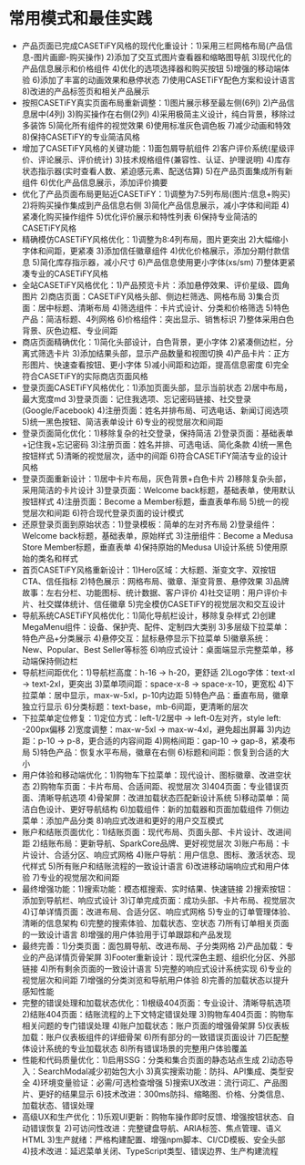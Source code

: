 # 常用模式和最佳实践

- 产品页面已完成CASETiFY风格的现代化重设计：1)采用三栏网格布局(产品信息-图片画廊-购买操作) 2)添加了交互式图片查看器和缩略图导航 3)现代化的产品信息展示和价格组件 4)优化的选项选择器和购买按钮 5)增强的移动端体验 6)添加了丰富的动画效果和悬停状态 7)使用CASETiFY配色方案和设计语言 8)改进的产品标签页和相关产品展示
- 按照CASETiFY真实页面布局重新调整：1)图片展示移至最左侧(6列) 2)产品信息居中(4列) 3)购买操作在右侧(2列) 4)采用极简主义设计，纯白背景，移除过多装饰 5)简化所有组件的视觉效果 6)使用标准灰色调色板 7)减少动画和特效 8)保持CASETiFY的专业简洁风格
- 增加了CASETiFY风格的关键功能：1)面包屑导航组件 2)客户评价系统(星级评价、评论展示、评价统计) 3)技术规格组件(兼容性、认证、护理说明) 4)库存状态指示器(实时查看人数、紧迫感元素、配送估算) 5)在产品页面集成所有新组件 6)优化产品信息展示，添加评价摘要
- 优化了产品页面布局更贴近CASETiFY：1)调整为7:5列布局(图片:信息+购买) 2)将购买操作集成到产品信息右侧 3)简化产品信息展示，减小字体和间距 4)紧凑化购买操作组件 5)优化评价展示和特性列表 6)保持专业简洁的CASETiFY风格
- 精确模仿CASETiFY风格优化：1)调整为8:4列布局，图片更突出 2)大幅缩小字体和间距，更紧凑 3)添加信任徽章组件 4)优化价格展示，添加分期付款信息 5)简化库存指示器，减小尺寸 6)产品信息使用更小字体(xs/sm) 7)整体更紧凑专业的CASETiFY风格
- 全站CASETiFY风格优化：1)产品预览卡片：添加悬停效果、评价星级、圆角图片 2)商店页面：CASETiFY风格头部、侧边栏筛选、网格布局 3)集合页面：居中标题、清晰布局 4)筛选组件：卡片式设计、分类和价格筛选 5)特色产品：简洁标题、4列网格 6)价格组件：突出显示、销售标识 7)整体采用白色背景、灰色边框、专业间距
- 商店页面精确优化：1)简化头部设计，白色背景，更小字体 2)紧凑侧边栏，分离式筛选卡片 3)添加结果头部，显示产品数量和视图切换 4)产品卡片：正方形图片、快速查看按钮、更小字体 5)减小间距和边距，提高信息密度 6)完全符合CASETiFY的实际商店页面风格
- 登录页面CASETiFY风格优化：1)添加页面头部，显示当前状态 2)居中布局，最大宽度md 3)登录页面：记住我选项、忘记密码链接、社交登录(Google/Facebook) 4)注册页面：姓名并排布局、可选电话、新闻订阅选项 5)统一黑色按钮、简洁表单设计 6)专业的视觉层次和间距
- 登录页面简化优化：1)移除复杂的社交登录，保持简洁 2)登录页面：基础表单+记住我+忘记密码 3)注册页面：姓名并排、可选电话、简化条款 4)统一黑色按钮样式 5)清晰的视觉层次，适中的间距 6)符合CASETiFY简洁专业的设计风格
- 登录页面重新设计：1)居中卡片布局，灰色背景+白色卡片 2)移除复杂头部，采用简洁的卡片设计 3)登录页面：Welcome back标题，基础表单，使用默认按钮样式 4)注册页面：Become a Member标题，垂直表单布局 5)统一的视觉层次和间距 6)符合现代登录页面的设计模式
- 还原登录页面到原始状态：1)登录模板：简单的左对齐布局 2)登录组件：Welcome back标题，基础表单，原始样式 3)注册组件：Become a Medusa Store Member标题，垂直表单 4)保持原始的Medusa UI设计系统 5)使用原始的类名和样式
- 首页CASETiFY风格重新设计：1)Hero区域：大标题、渐变文字、双按钮CTA、信任指标 2)特色展示：网格布局、徽章、渐变背景、悬停效果 3)品牌故事：左右分栏、功能图标、统计数据、客户评价 4)社交证明：用户评价卡片、社交媒体统计、信任徽章 5)完全模仿CASETiFY的视觉层次和交互设计
- 导航系统CASETiFY风格优化：1)简化导航栏设计，移除复杂样式 2)创建MegaMenu组件：设备、保护壳、配件、定制四大类别 3)多层级下拉菜单：特色产品+分类展示 4)悬停交互：鼠标悬停显示下拉菜单 5)徽章系统：New、Popular、Best Seller等标签 6)响应式设计：桌面端显示完整菜单，移动端保持侧边栏
- 导航栏间距优化：1)导航栏高度：h-16 → h-20，更舒适 2)Logo字体：text-xl → text-2xl，更突出 3)菜单项间距：space-x-8 → space-x-10，更宽松 4)下拉菜单：居中显示，max-w-5xl，p-10内边距 5)特色产品：垂直布局，徽章独立行显示 6)分类标题：text-base，mb-6间距，更清晰的层次
- 下拉菜单定位修复：1)定位方式：left-1/2居中 → left-0左对齐，style left: -200px偏移 2)宽度调整：max-w-5xl → max-w-4xl，避免超出屏幕 3)内边距：p-10 → p-8，更合适的内容间距 4)网格间距：gap-10 → gap-8，紧凑布局 5)特色产品：恢复水平布局，徽章在右侧 6)标题和间距：恢复到合适的大小
- 用户体验和移动端优化：1)购物车下拉菜单：现代设计、图标徽章、改进空状态 2)购物车页面：卡片布局、合适间距、视觉层次 3)404页面：专业错误页面、清晰导航选项 4)骨架屏：改进加载状态匹配新设计系统 5)移动菜单：简洁白色设计、更好导航结构 6)加载组件：新的加载器和页面加载组件 7)侧边菜单：添加产品分类 8)响应式改进和更好的用户交互模式
- 账户和结账页面优化：1)结账页面：现代布局、页面头部、卡片设计、改进间距 2)结账布局：更新导航、SparkCore品牌、更好视觉层次 3)账户布局：卡片设计、合适分区、响应式网格 4)账户导航：用户信息、图标、激活状态、现代样式 5)所有账户和结账流程的一致设计语言 6)改进移动端响应式和用户体验 7)专业的视觉层次和间距
- 最终增强功能：1)搜索功能：模态框搜索、实时结果、快速链接 2)搜索按钮：添加到导航栏、响应式设计 3)订单完成页面：成功头部、卡片布局、视觉层次 4)订单详情页面：改进布局、合适分区、响应式网格 5)专业的订单管理体验、清晰的信息架构 6)完整的搜索体验、加载状态、空状态 7)所有订单相关页面的一致设计语言 8)增强的用户体验用于订单跟踪和产品发现
- 最终完善：1)分类页面：面包屑导航、改进布局、子分类网格 2)产品加载：专业的产品详情页骨架屏 3)Footer重新设计：现代深色主题、组织化分区、外部链接 4)所有剩余页面的一致设计语言 5)完整的响应式设计系统实现 6)专业的视觉层次和间距 7)增强的分类浏览和导航用户体验 8)完善的加载状态以提升感知性能
- 完整的错误处理和加载状态优化：1)根级404页面：专业设计、清晰导航选项 2)结账404页面：结账流程的上下文特定错误处理 3)购物车404页面：购物车相关问题的专门错误处理 4)账户加载状态：账户页面的增强骨架屏 5)仪表板加载：账户仪表板组件的详细骨架 6)所有部分的一致错误页面设计 7)匹配整体设计系统的专业加载状态 8)所有错误场景的完整用户体验覆盖
- 性能和代码质量优化：1)启用SSG：分类和集合页面的静态站点生成 2)动态导入：SearchModal减少初始包大小 3)真实搜索功能：防抖、API集成、类型安全 4)环境变量验证：必需/可选检查增强 5)搜索UX改进：流行词汇、产品图片、更好的结果显示 6)技术改进：300ms防抖、缩略图、价格、分类信息、加载状态、错误处理
- 高级UX和生产优化：1)乐观UI更新：购物车操作即时反馈、增强按钮状态、自动错误恢复 2)可访问性改进：完整键盘导航、ARIA标签、焦点管理、语义HTML 3)生产就绪：严格构建配置、增强npm脚本、CI/CD模板、安全头部 4)技术改进：延迟菜单关闭、TypeScript类型、错误边界、生产构建流程

